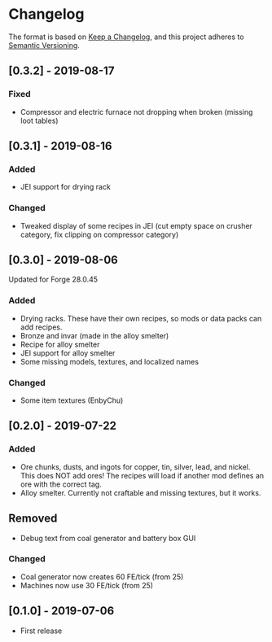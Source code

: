 # Changelog

The format is based on [Keep a Changelog](https://keepachangelog.com/en/1.0.0/),
and this project adheres to [Semantic Versioning](https://semver.org/spec/v2.0.0.html).

## [0.3.2] - 2019-08-17
### Fixed
- Compressor and electric furnace not dropping when broken (missing loot tables)

## [0.3.1] - 2019-08-16
### Added
- JEI support for drying rack
### Changed
- Tweaked display of some recipes in JEI (cut empty space on crusher category, fix clipping on compressor category)

## [0.3.0] - 2019-08-06
Updated for Forge 28.0.45
### Added
- Drying racks. These have their own recipes, so mods or data packs can add recipes.
- Bronze and invar (made in the alloy smelter)
- Recipe for alloy smelter
- JEI support for alloy smelter
- Some missing models, textures, and localized names
### Changed
- Some item textures (EnbyChu)

## [0.2.0] - 2019-07-22
### Added
- Ore chunks, dusts, and ingots for copper, tin, silver, lead, and nickel. This does NOT add ores! The recipes will load if another mod defines an ore with the correct tag.
- Alloy smelter. Currently not craftable and missing textures, but it works.
## Removed
- Debug text from coal generator and battery box GUI
### Changed
- Coal generator now creates 60 FE/tick (from 25)
- Machines now use 30 FE/tick (from 25)

## [0.1.0] - 2019-07-06
- First release

